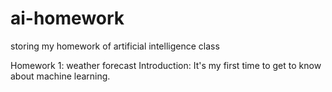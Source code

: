 # ai-homework
storing my homework of artificial intelligence class

Homework 1: weather forecast
Introduction: It's my first time to get to know about machine learning.
